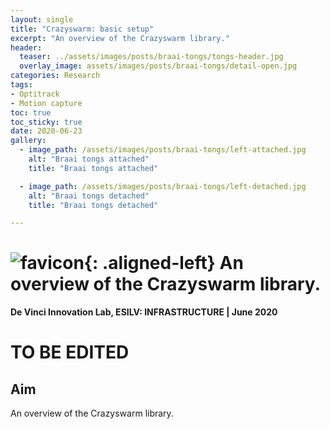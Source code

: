 ```yaml
---
layout: single
title: "Crazyswarm: basic setup"
excerpt: "An overview of the Crazyswarm library."
header:
  teaser: ../assets/images/posts/braai-tongs/tongs-header.jpg
  overlay_image: assets/images/posts/braai-tongs/detail-open.jpg
categories: Research
tags:
- Optitrack
- Motion capture
toc: true
toc_sticky: true
date: 2020-06-23
gallery:
  - image_path: /assets/images/posts/braai-tongs/left-attached.jpg
    alt: "Braai tongs attached"
    title: "Braai tongs attached"

  - image_path: /assets/images/posts/braai-tongs/left-detached.jpg
    alt: "Braai tongs detached"
    title: "Braai tongs detached"

---
```


# ![favicon](/assets/images/favicon.jpg){: .aligned-left} An overview of the Crazyswarm library.
**De Vinci Innovation Lab, ESILV: INFRASTRUCTURE | June 2020**

# TO BE EDITED

## Aim
An overview of the Crazyswarm library.
